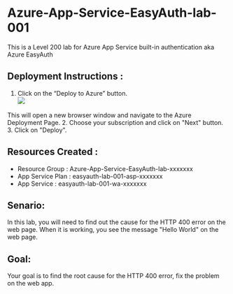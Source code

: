 # Azure-App-Service-EasyAuth-lab-001

This is a Level 200 lab for Azure App Service built-in authentication aka Azure EasyAuth  

## Deployment Instructions :
1.	Click on the “Deploy to Azure” button. <br/>
    <a href="https://deploy.azure.com?repository=https://github.com/vijaysaayi/Azure-App-Service-EasyAuth-lab-001?ptmpl=https://rawcdn.githack.com/vijaysaayi/Azure-App-Service-EasyAuth-lab-001/b23eb336e1a3acac04c7e3b8c2b7a6ca58c94a7d/parameters.azuredeploy.json" target="_blank">
    <img src="https://azurecomcdn.azureedge.net/mediahandler/acomblog/media/Default/blog/deploybutton.png"/>
</a>
    This will open a new browser window and navigate to the Azure Deployment Page. 
2.	Choose your subscription and click on "Next" button. <br>
3.	Click on "Deploy". <br>

## Resources Created : 
- Resource  Group  : Azure-App-Service-EasyAuth-lab-xxxxxxx
- App Service Plan : easyauth-lab-001-asp-xxxxxxx
- App Service      : easyauth-lab-001-wa-xxxxxxx

## Senario:
In this lab, you will need to find out the cause for the HTTP 400 error on the web page. 
When it is working, you see the message "Hello World" on the web page.

## Goal:
Your goal is to find the root cause for the HTTP 400 error, fix the problem on the web app.



